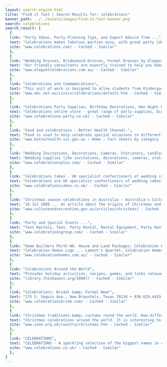 ```yaml
---
layout: search_engine.html
title: "Find it fast | Search Results for: celebrations"
banner_path: ../../assets/images/find-it-fast-banner.png
search: celebrations
search_result: [
  {
  link: "Party Ideas, Party Planning Tips, and Expert Advice from ...",
  text: "Celebrations makes fabulous parties easy, with great party ideas and planning tips. We have everything you need for your next party - whether it's ...",
  site: "www.celebrations.com/ - Cached - Similar"
  },
  {
  link: "Wedding Dresses, Bridesmaid Dresses, Formal Dresses by Elegant ...",
  text: "Our friendly consultants are expertly trained to help you make the right decision when choosing your Wedding Dresses, Bridesmaid Dresses, ...",
  site: "www.elegantcelebrations.com.au/ - Cached - Similar"
  },
  {
  link: "Celebrations and Commemorations",
  text: "This unit of work is designed to allow students from Kindergarten to Year 6 to explore these various aspects of Celebrations and commemorations. ...",
  site: "www.abc.net.au/civics/celebrations/default.htm - Cached - Similar"
  },
  {
  link: "Celebrations Party Supplies, Birthday Decorations, Hen Night Novelties",
  text: "Celebrations online store - great range of party supplies, birthday decorations, theme partyware, fancy dress costumes, hen and stag night novelties.",
  site: "www.celebrations-party.co.uk/ - Cached - Similar"
  },
  {
  link: "Food and celebrations - Better Health Channel.",
  text: "Food is used to help celebrate special occasions in different cultures like Christmas, New Year, weddings and birthdays and other festivals.",
  site: "www.betterhealth.vic.gov.au › Home › Fact sheets by category - Cached - Similar"
  },
  {
  link: "Wedding Invitations, Decorations, Cameras, Stationery, Candles ...",
  text: "Wedding supplies like invitations, decorations, cameras, stationery, favours, order of service, serviettes, umbrella, chocolates, bubbles & albums from ...",
  site: "www.celebrationsplus.com/ - Cached - Similar"
  },
  {
  link: "Celebrations Cakes - UK specialist confectioners of wedding cakes ...",
  text: "Celebrations are UK specialist confectioners of wedding cakes, birthday cakes, corporate cakes and cakes for other occasions.",
  site: "www.celebrationscakes.co.uk/ - Cached - Similar"
  },
  {
  link: "Christmas season celebrations in Australia - Australia's Culture ...",
  text: "16 Jul 2009 ... An article about the origins of Christmas and how Australians celebrate Christmas. Includes information on other major celebrations that ...",
  site: "www.cultureandrecreation.gov.au/articles/christmas/ - Cached - Similar"
  },
  {
  link: "Party and Special Events ...",
  text: "Tent Rentals, Tent, Party Rental, Rental Equipment, Party Rental Montreal, Montreal Party Rental, Celebrations, Rental ...",
  site: "www.celebrationsgroup.com/ - Cached - Similar"
  },
  {
  link: "Home Builders Perth WA: House and Land Packages: Celebration Homes",
  text: "Celebration Homes Logo ... Lamont's Quartet. Celebration Homes - Home ... 2008. Celebration Homes. All Rights Reserved - Designed by Tentacle.",
  site: "www.celebrationhomes.com.au/ - Cached - Similar"
  },
  {
  link: "Celebrations Around the World",
  text: "Provides holiday activities, recipes, games, and links relevant to celebrations in Australia, England, Germany, Malaysia, Sweden and USA. From ThinkQuest.",
  site: "library.thinkquest.org/10007/ - Cached - Similar"
  },
  {
  link: "Celebrations: Bridal &amp; Formal Wear",
  text: "275 S. Seguin Ave., New Braunfels, Texas 78130 • 830.629.4419. Copyright © 2002 Celebrations. All rights reserved. Site Meter.",
  site: "www.celebrationsbride.com/ - Cached - Similar"
  },
  {
  link: "Christmas traditions &amp; customs round the world. How different ...",
  text: "Christmas celebrations around the world. It is interesting to see how different countries celebrate Christmas. We asked some of our friends to explain what ...",
  site: "www.soon.org.uk/country/christmas.htm - Cached - Similar"
  },
  {
  link: "CELEBRATIONS",
  text: "CELEBRATIONS - A sparkling selection of the biggest names in chocolate in miniature - Send some sparkle with an ecard at www.celebrations.co.uk.",
  site: "www.celebrations.co.uk/ - Cached - Similar"
  },
]
---
```

